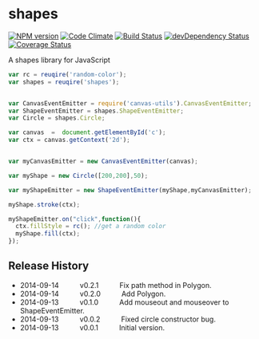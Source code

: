 # shapes
[![NPM version](https://badge.fury.io/js/shapes.svg)](http://badge.fury.io/js/shapes)
[![Code Climate](https://codeclimate.com/github/tillarnold/shapes/badges/gpa.svg)](https://codeclimate.com/github/tillarnold/shapes)
[![Build Status](https://travis-ci.org/tillarnold/shapes.svg?branch=master)](https://travis-ci.org/tillarnold/shapes)
[![devDependency Status](https://david-dm.org/tillarnold/shapes/dev-status.svg)](https://david-dm.org/tillarnold/shapes#info=devDependencies)
[![Coverage Status](https://coveralls.io/repos/tillarnold/shapes/badge.png?branch=master)](https://coveralls.io/r/tillarnold/shapes?branch=master)

A shapes library for JavaScript

```js
var rc = reuqire('random-color');
var shapes = reuqire('shapes');


var CanvasEventEmitter = require('canvas-utils').CanvasEventEmitter;
var ShapeEventEmitter = shapes.ShapeEventEmitter;
var Circle = shapes.Circle;

var canvas  =  document.getElementById('c');
var ctx = canvas.getContext('2d');


var myCanvasEmitter = new CanvasEventEmitter(canvas);

var myShape = new Circle([200,200],50);

var myShapeEmitter = new ShapeEventEmitter(myShape,myCanvasEmitter);

myShape.stroke(ctx);

myShapeEmitter.on("click",function(){
  ctx.fillStyle = rc(); //get a random color
  myShape.fill(ctx);
});

```
## Release History
* 2014-09-14   v0.2.1   Fix path method in Polygon.
* 2014-09-14   v0.2.0   Add Polygon.
* 2014-09-13   v0.1.0   Add mouseout and mouseover to ShapeEventEmitter.
* 2014-09-13   v0.0.2   Fixed circle constructor bug.
* 2014-09-13   v0.0.1   Initial version.
